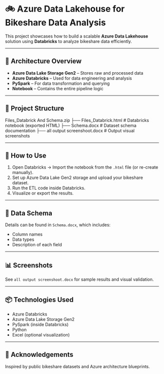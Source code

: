 # 🚲 Azure Data Lakehouse for Bikeshare Data Analysis

This project showcases how to build a scalable **Azure Data Lakehouse** solution using **Databricks** to analyze bikeshare data efficiently.

---

## 🧱 Architecture Overview

- **Azure Data Lake Storage Gen2** – Stores raw and processed data
- **Azure Databricks** – Used for data engineering and analysis
- **PySpark** – For data transformation and querying
- **Notebook** – Contains the entire pipeline logic
  

---

## 📁 Project Structure

Files_Databrick And Schema.zip
├── Files_Databrick.html # Databricks notebook (exported HTML)
├── Schema.docx # Dataset schema documentation
├── all output screenshoot.docx # Output visual screenshots


---

## 🔧 How to Use

1. Open Databricks → Import the notebook from the `.html` file (or re-create manually).
2. Set up Azure Data Lake Gen2 storage and upload your bikeshare dataset.
3. Run the ETL code inside Databricks.
4. Visualize or export the results.

---

## 📝 Data Schema

Details can be found in `Schema.docx`, which includes:
- Column names
- Data types
- Description of each field

---

## 📊 Screenshots

See `all output screenshoot.docx` for sample results and visual validation.

---

## 📦 Technologies Used

- Azure Databricks
- Azure Data Lake Storage Gen2
- PySpark (inside Databricks)
- Python
- Excel (optional visualization)

---

## 🙌 Acknowledgements

Inspired by public bikeshare datasets and Azure architecture blueprints.
